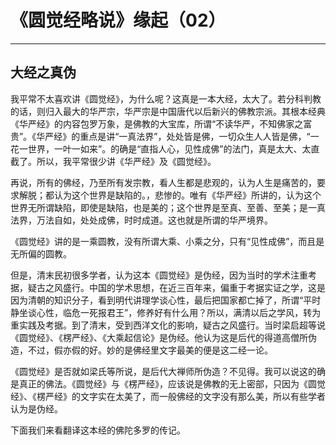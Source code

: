 # 《圆觉经略说》缘起（02）

------

## 大经之真伪

我平常不太喜欢讲《圆觉经》，为什么呢？这真是一本大经，太大了。若分科判教的话，则归入最大的华严宗，华严宗是中国唐代以后新兴的佛教宗派。其根本经典《华严经》的内容包罗万象，是佛教的大宝库，所谓“不读华严，不知佛家之富贵”。《华严经》的重点是讲“一真法界”，处处皆是佛，一切众生人人皆是佛，“一花一世界，一叶一如来”。的确是“直指人心，见性成佛”的法门，真是太大、太直截了。所以，我平常很少讲《华严经》及《圆觉经》。

再说，所有的佛经，乃至所有发宗教，看人生都是悲观的，认为人生是痛苦的，要求解脱；都认为这个世界是缺陷的。，悲惨的。唯有《华严经》所讲的，认为这个世界无所谓缺陷，即使是缺陷，也是美的；这个世界是至真、至善、至美；是一真法界，万法自如，处处成佛，时时成道。这也就是所谓的华严境界。

《圆觉经》讲的是一乘圆教，没有所谓大乘、小乘之分，只有“见性成佛”，而且是无所偏的圆教。

但是，清末民初很多学者，认为这本《圆觉经》是伪经，因为当时的学术注重考据，疑古之风盛行。中国的学术思想，在近三百年来，偏重于考据实证之学，这是因为清朝的知识分子，看到明代讲理学谈心性，最后把国家都亡掉了，所谓“平时静坐谈心性，临危一死报君王”，修养好有什么用？所以，满清以后之学风，转为重实践及考据。到了清末，受到西洋文化的影响，疑古之风盛行。当时梁启超等说《圆觉经》、《楞严经》、《大乘起信论》是伪经。他认为这是后代的得道高僧所伪造，不过，假亦假的好。妙的是佛经里文字最美的便是这二经一论。

《圆觉经》是否就如梁氏等所说，是后代大禅师所伪造？不见得。我可以说这的确是真正的佛法。《圆觉经》与《楞严经》，应该说是佛教的无上密部，只因为《圆觉经》、《楞严经》的文字实在太美了，而一般佛经的文字没有那么美，所以有些学者认为是伪经。

下面我们来看翻译这本经的佛陀多罗的传记。

